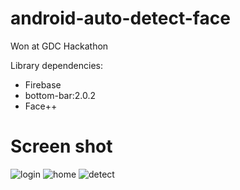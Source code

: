 # android-auto-detect-face
Won at GDC Hackathon

Library dependencies:

- Firebase
- bottom-bar:2.0.2
- Face++

# Screen shot
![login](https://cloud.githubusercontent.com/assets/5093782/24649974/594f4f50-195b-11e7-9681-08e65f4b5388.png)
![home](https://cloud.githubusercontent.com/assets/5093782/24649977/5c76af66-195b-11e7-8d20-1108189d1a47.png)
![detect](https://cloud.githubusercontent.com/assets/5093782/24649982/606c31ea-195b-11e7-9d1d-57213a0492ac.png)

